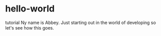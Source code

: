 # hello-world
tutorial
Ny name is Abbey. Just starting out in the world of developing so let's see how this goes. 
